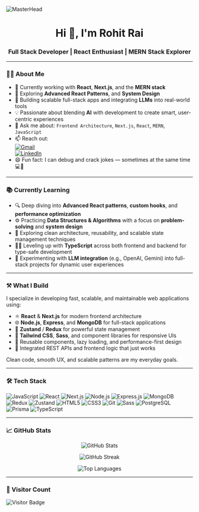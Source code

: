 ![MasterHead](https://imgs.search.brave.com/UyDnZhf3xNkQrcQZQGy6xVnumos68GlJnf4Bzq2dtsU/rs:fit:860:0:0/g:ce/aHR0cHM6Ly9kdGxp/dmUuczMuYXAtc291/dGgtMS5hbWF6b25h/d3MuY29tLzE2NDQ3/L0RUX0c3M19XZWIt/RGV2ZWxvcG1lbnQtQW5pbWF0ZWQtR0lGLUljb24tcGFjay0yLmdpZg.gif)

<h1 align="center">Hi 👋, I'm Rohit Rai</h1>
<h3 align="center">Full Stack Developer | React Enthusiast | MERN Stack Explorer</h3>

---

### 🧑‍💻 About Me

- 🔭 Currently working with **React**, **Next.js**, and the **MERN stack**  
- 🌱 Exploring **Advanced React Patterns**, and **System Design**  
- 🧠 Building scalable full-stack apps and integrating **LLMs** into real-world tools  
- 💡 Passionate about blending **AI** with development to create smart, user-centric experiences  
- 💬 Ask me about: `Frontend Architecture`, `Next.js`, `React`, `MERN`, `JavaScript`  
- 📫 Reach out:  
  [![Gmail](https://img.shields.io/badge/-rohit.rai.2383@gmail.com-D14836?style=flat-square&logo=Gmail&logoColor=white)](mailto:rohit.rai.2383@gmail.com)  
  [![LinkedIn](https://img.shields.io/badge/-Rohit%20Rai-blue?style=flat-square&logo=Linkedin&logoColor=white)](https://www.linkedin.com/in/rohit-rai-265396242/)  
- 😄 Fun fact: I can debug and crack jokes — sometimes at the same time 💻🎉

---

### 📚 Currently Learning

- 🔍 Deep diving into **Advanced React patterns**, **custom hooks**, and **performance optimization**  
- ⚙️ Practicing **Data Structures & Algorithms** with a focus on **problem-solving** and **system design**  
- 🧠 Exploring clean architecture, reusability, and scalable state management techniques  
- 🧑‍💻 Leveling up with **TypeScript** across both frontend and backend for type-safe development   
- 🤖 Experimenting with **LLM integration** (e.g., OpenAI, Gemini) into full-stack projects for dynamic user experiences  

---

### ⚒️ What I Build

I specialize in developing fast, scalable, and maintainable web applications using:

- ⚛️ **React** & **Next.js** for modern frontend architecture  
- 🌐 **Node.js**, **Express**, and **MongoDB** for full-stack applications  
- 🧠 **Zustand** / **Redux** for powerful state management  
- 🎨 **Tailwind CSS**, **Sass**, and component libraries for responsive UIs  
- 🧩 Reusable components, lazy loading, and performance-first design  
- 📡 Integrated REST APIs and frontend logic that just works  

Clean code, smooth UX, and scalable patterns are my everyday goals.

---

### 🛠️ Tech Stack

![JavaScript](https://img.shields.io/badge/-JavaScript-black?style=flat-square&logo=javascript)
![React](https://img.shields.io/badge/-React-black?style=flat-square&logo=react)
![Next.js](https://img.shields.io/badge/-Next.js-black?style=flat-square&logo=next.js)
![Node.js](https://img.shields.io/badge/-Node.js-black?style=flat-square&logo=node.js)
![Express.js](https://img.shields.io/badge/-Express-black?style=flat-square&logo=express)
![MongoDB](https://img.shields.io/badge/-MongoDB-black?style=flat-square&logo=mongodb)
![Redux](https://img.shields.io/badge/-Redux-black?style=flat-square&logo=redux)
![Zustand](https://img.shields.io/badge/-Zustand-black?style=flat-square&logo=zustand)
![HTML5](https://img.shields.io/badge/-HTML5-black?style=flat-square&logo=html5)
![CSS3](https://img.shields.io/badge/-CSS3-black?style=flat-square&logo=css3)
![Git](https://img.shields.io/badge/-Git-black?style=flat-square&logo=git)
![Sass](https://img.shields.io/badge/-Sass-black?style=flat-square&logo=sass)
![PostgreSQL](https://img.shields.io/badge/-PostgreSQL-4169E1?style=flat&logo=postgresql&logoColor=white)
![Prisma](https://img.shields.io/badge/-Prisma-2D3748?style=flat&logo=prisma&logoColor=white)
![TypeScript](https://img.shields.io/badge/-TypeScript-3178C6?style=flat&logo=typescript&logoColor=white)

---

### 📈 GitHub Stats

<p align="center">
  <img src="https://github-readme-stats.vercel.app/api?username=rohit-2383&show_icons=true&theme=tokyonight" alt="GitHub Stats" />
</p>

<p align="center">
  <img src="https://github-readme-streak-stats.herokuapp.com/?username=rohit-2383&theme=dark" alt="GitHub Streak" />
</p>

<p align="center">
  <img src="https://github-readme-stats.vercel.app/api/top-langs/?username=rohit-2383&layout=compact&theme=tokyonight" alt="Top Languages" />
</p>

---

### 👀 Visitor Count

![Visitor Badge](https://komarev.com/ghpvc/?username=rohit-2383&label=Profile%20views&color=0e75b6&style=flat)
